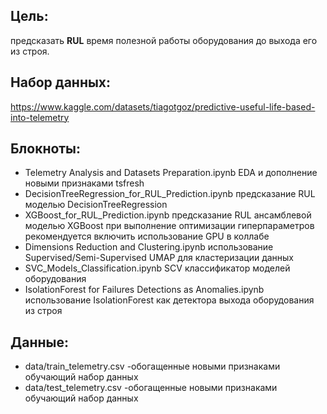 
## Цель:

предсказать **RUL** время полезной работы оборудования до выхода его из строя.

## Набор данных:

https://www.kaggle.com/datasets/tiagotgoz/predictive-useful-life-based-into-telemetry

## Блокноты: 
- Telemetry Analysis and Datasets Preparation.ipynb EDA и дополнение новыми признаками tsfresh
- DecisionTreeRegression_for_RUL_Prediction.ipynb предсказание RUL моделью  DecisionTreeRegression
- XGBoost_for_RUL_Prediction.ipynb предсказание RUL ансамблевой моделью XGBoost при выполнение оптимизации гиперпараметров рекомендуется включить использование GPU в коллабе
- Dimensions Reduction and Clustering.ipynb использование Supervised/Semi-Supervised UMAP для кластеризации данных
- SVC_Models_Classification.ipynb SCV классификатор моделей оборудования
- IsolationForest for Failures Detections as Anomalies.ipynb использование IsolationForest как детектора выхода оборудования из строя

## Данные:

- data/train_telemetry.csv -обогащенные новыми признаками обучающий набор данных
- data/test_telemetry.csv -обогащенные новыми признаками обучающий набор данных 
